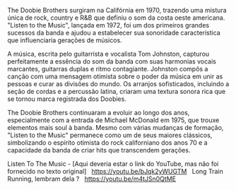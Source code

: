 The Doobie Brothers surgiram na Califórnia em 1970, trazendo uma mistura única de rock, country e R&B que definiu o som da costa oeste americana. "Listen to the Music", lançada em 1972, foi um dos primeiros grandes sucessos da banda e ajudou a estabelecer sua sonoridade característica que influenciaria gerações de músicos.

A música, escrita pelo guitarrista e vocalista Tom Johnston, capturou perfeitamente a essência do som da banda com suas harmonias vocais marcantes, guitarras duplas e ritmo contagiante. Johnston compôs a canção com uma mensagem otimista sobre o poder da música em unir as pessoas e curar as divisões do mundo. Os arranjos sofisticados, incluindo a seção de cordas e a percussão latina, criaram uma textura sonora rica que se tornou marca registrada dos Doobies.

The Doobie Brothers continuaram a evoluir ao longo dos anos, especialmente com a entrada de Michael McDonald em 1975, que trouxe elementos mais soul à banda. Mesmo com várias mudanças de formação, "Listen to the Music" permanece como um de seus maiores clássicos, simbolizando o espírito otimista do rock californiano dos anos 70 e a capacidade da banda de criar hits que transcendem gerações.

Listen To The Music - [Aqui deveria estar o link do YouTube, mas não foi fornecido no texto original]
 
https://youtu.be/bJqk2yWUGTM
 
Long Train Running, lembram dela ?
 
https://youtu.be/m4tJSn0QtME
 

